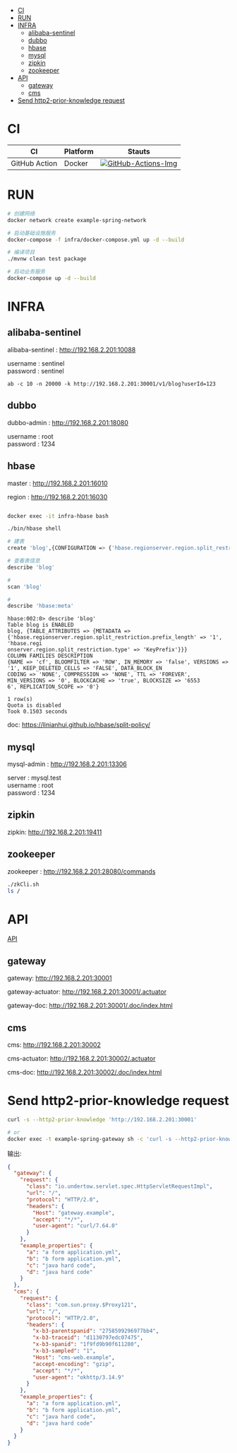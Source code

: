 <!-- TOC -->
- [CI](#ci)
- [RUN](#run)
- [INFRA](#infra)
  - [alibaba-sentinel](#alibaba-sentinel)
  - [dubbo](#dubbo)
  - [hbase](#hbase)
  - [mysql](#mysql)
  - [zipkin](#zipkin)
  - [zookeeper](#zookeeper)
- [API](#api)
  - [gateway](#gateway)
  - [cms](#cms)
- [Send http2-prior-knowledge request](#send-http2-prior-knowledge-request)
<!-- TOC -->

# CI

| CI            | Platform | Stauts                                      |
| ------------- | -------- | ------------------------------------------- |
| GitHub Action | Docker   | [![GitHub-Actions-Img]][GitHub-Actions-Url] |

# RUN

```bash
# 创建网络
docker network create example-spring-network

# 启动基础设施服务
docker-compose -f infra/docker-compose.yml up -d --build

# 编译项目
./mvnw clean test package 

# 启动业务服务
docker-compose up -d --build
```

# INFRA


## alibaba-sentinel

alibaba-sentinel : <http://192.168.2.201:10088>

username : sentinel  
password : sentinel

```
ab -c 10 -n 20000 -k http://192.168.2.201:30001/v1/blog?userId=123
```

## dubbo

dubbo-admin : <http://192.168.2.201:18080>

username : root  
password : 1234

## hbase

master : <http://192.168.2.201:16010>

region : <http://192.168.2.201:16030>

```sh

docker exec -it infra-hbase bash

./bin/hbase shell

# 建表
create 'blog',{CONFIGURATION => {'hbase.regionserver.region.split_restriction.type' => 'KeyPrefix','hbase.regionserver.region.split_restriction.prefix_length' => '1'}},{NAME=>'cf'},{SPLITS=>['0','1','2','3','4','5','6','7','8','9','a','b','c','d','e','f']}

# 查看表信息
describe 'blog'

# 
scan 'blog'

# 
describe 'hbase:meta'
```

```shell
hbase:002:0> describe 'blog'
Table blog is ENABLED
blog, {TABLE_ATTRIBUTES => {METADATA => {'hbase.regionserver.region.split_restriction.prefix_length' => '1', 'hbase.regi
onserver.region.split_restriction.type' => 'KeyPrefix'}}}
COLUMN FAMILIES DESCRIPTION
{NAME => 'cf', BLOOMFILTER => 'ROW', IN_MEMORY => 'false', VERSIONS => '1', KEEP_DELETED_CELLS => 'FALSE', DATA_BLOCK_EN
CODING => 'NONE', COMPRESSION => 'NONE', TTL => 'FOREVER', MIN_VERSIONS => '0', BLOCKCACHE => 'true', BLOCKSIZE => '6553
6', REPLICATION_SCOPE => '0'}

1 row(s)
Quota is disabled
Took 0.1503 seconds
```

doc: <https://linianhui.github.io/hbase/split-policy/>

## mysql

mysql-admin : <http://192.168.2.201:13306>

server : mysql.test  
username : root  
password : 1234

## zipkin

zipkin: <http://192.168.2.201:19411>

## zookeeper

zookeeper : <http://192.168.2.201:28080/commands>

```sh
./zkCli.sh
ls /
```

# API
[API](api.http)

## gateway

gateway: <http://192.168.2.201:30001>

gateway-actuator: <http://192.168.2.201:30001/.actuator>

gateway-doc: <http://192.168.2.201:30001/.doc/index.html>

## cms

cms: <http://192.168.2.201:30002>

cms-actuator: <http://192.168.2.201:30002/.actuator>

cms-doc: <http://192.168.2.201:30002/.doc/index.html>

# Send http2-prior-knowledge request

```sh
curl -s --http2-prior-knowledge 'http://192.168.2.201:30001'

# or
docker exec -t example-spring-gateway sh -c 'curl -s --http2-prior-knowledge http://gateway.example | jq'
```

输出:
```json
{
  "gateway": {
    "request": {
      "class": "io.undertow.servlet.spec.HttpServletRequestImpl",
      "url": "/",
      "protocol": "HTTP/2.0",
      "headers": {
        "Host": "gateway.example",
        "accept": "*/*",
        "user-agent": "curl/7.64.0"
      }
    },
    "example_properties": {
      "a": "a form application.yml",
      "b": "b form application.yml",
      "c": "java hard code",
      "d": "java hard code"
    }
  },
  "cms": {
    "request": {
      "class": "com.sun.proxy.$Proxy121",
      "url": "/",
      "protocol": "HTTP/2.0",
      "headers": {
        "x-b3-parentspanid": "2758599296977bb4",
        "x-b3-traceid": "d1130797edc07475",
        "x-b3-spanid": "1f9fd9b90f611280",
        "x-b3-sampled": "1",
        "Host": "cms-web.example",
        "accept-encoding": "gzip",
        "accept": "*/*",
        "user-agent": "okhttp/3.14.9"
      }
    },
    "example_properties": {
      "a": "a form application.yml",
      "b": "b form application.yml",
      "c": "java hard code",
      "d": "java hard code"
    }
  }
}
```

[GitHub-Actions-Img]:https://github.com/linianhui/spring.example/workflows/test/badge.svg
[GitHub-Actions-Url]:https://github.com/linianhui/spring.example/actions
